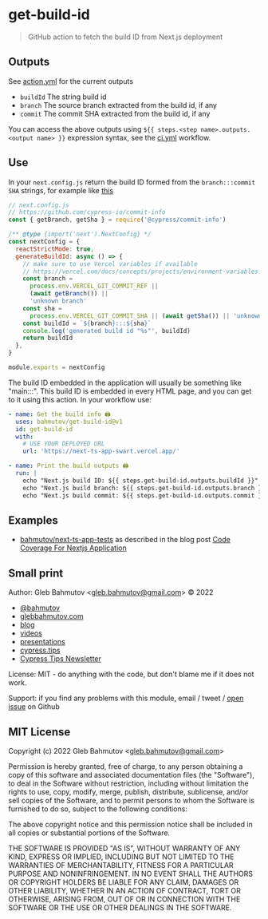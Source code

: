 # get-build-id

> GitHub action to fetch the build ID from Next.js deployment

## Outputs

See [action.yml](./action.yml) for the current outputs

- `buildId` The string build id
- `branch` The source branch extracted from the build id, if any
- `commit` The commit SHA extracted from the build id, if any

You can access the above outputs using `${{ steps.<step name>.outputs.<output name> }}` expression syntax, see the [ci.yml](./.github/workflows/ci.yml) workflow.

## Use

In your `next.config.js` return the build ID formed from the `branch:::commit SHA` strings, for example like [this](https://github.com/bahmutov/next-ts-app/blob/main/next.config.js)

```js
// next.config.js
// https://github.com/cypress-io/commit-info
const { getBranch, getSha } = require('@cypress/commit-info')

/** @type {import('next').NextConfig} */
const nextConfig = {
  reactStrictMode: true,
  generateBuildId: async () => {
    // make sure to use Vercel variables if available
    // https://vercel.com/docs/concepts/projects/environment-variables
    const branch =
      process.env.VERCEL_GIT_COMMIT_REF ||
      (await getBranch()) ||
      'unknown branch'
    const sha =
      process.env.VERCEL_GIT_COMMIT_SHA || (await getSha()) || 'unknown sha'
    const buildId = `${branch}:::${sha}`
    console.log('generated build id "%s"', buildId)
    return buildId
  },
}

module.exports = nextConfig
```

The build ID embedded in the application will usually be something like "main:::<sha>". This build ID is embedded in every HTML page, and you can get to it using this action. In your workflow use:

```yml
- name: Get the build info 🖨
  uses: bahmutov/get-build-id@v1
  id: get-build-id
  with:
    # USE YOUR DEPLOYED URL
    url: 'https://next-ts-app-swart.vercel.app/'

- name: Print the build outputs 🖨
  run: |
    echo "Next.js build ID: ${{ steps.get-build-id.outputs.buildId }}"
    echo "Next.js build branch: ${{ steps.get-build-id.outputs.branch }}"
    echo "Next.js build commit: ${{ steps.get-build-id.outputs.commit }}"
```

## Examples

- [bahmutov/next-ts-app-tests](https://github.com/bahmutov/next-ts-app-tests) as described in the blog post [Code Coverage For Nextjs Application](https://glebbahmutov.com/blog/code-coverage-for-nextjs-app/)

## Small print

Author: Gleb Bahmutov &lt;gleb.bahmutov@gmail.com&gt; &copy; 2022

- [@bahmutov](https://twitter.com/bahmutov)
- [glebbahmutov.com](https://glebbahmutov.com)
- [blog](https://glebbahmutov.com/blog)
- [videos](https://www.youtube.com/glebbahmutov)
- [presentations](https://slides.com/bahmutov)
- [cypress.tips](https://cypress.tips)
- [Cypress Tips Newsletter](https://cypresstips.substack.com/)

License: MIT - do anything with the code, but don't blame me if it does not work.

Support: if you find any problems with this module, email / tweet /
[open issue](https://github.com/bahmutov/get-build-id/issues) on Github

## MIT License

Copyright (c) 2022 Gleb Bahmutov &lt;gleb.bahmutov@gmail.com&gt;

Permission is hereby granted, free of charge, to any person
obtaining a copy of this software and associated documentation
files (the "Software"), to deal in the Software without
restriction, including without limitation the rights to use,
copy, modify, merge, publish, distribute, sublicense, and/or sell
copies of the Software, and to permit persons to whom the
Software is furnished to do so, subject to the following
conditions:

The above copyright notice and this permission notice shall be
included in all copies or substantial portions of the Software.

THE SOFTWARE IS PROVIDED "AS IS", WITHOUT WARRANTY OF ANY KIND,
EXPRESS OR IMPLIED, INCLUDING BUT NOT LIMITED TO THE WARRANTIES
OF MERCHANTABILITY, FITNESS FOR A PARTICULAR PURPOSE AND
NONINFRINGEMENT. IN NO EVENT SHALL THE AUTHORS OR COPYRIGHT
HOLDERS BE LIABLE FOR ANY CLAIM, DAMAGES OR OTHER LIABILITY,
WHETHER IN AN ACTION OF CONTRACT, TORT OR OTHERWISE, ARISING
FROM, OUT OF OR IN CONNECTION WITH THE SOFTWARE OR THE USE OR
OTHER DEALINGS IN THE SOFTWARE.
